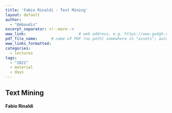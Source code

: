 ```yaml
---
title: 'Fabio Rinaldi - Text Mining'
layout: default
author:
  - "@mbaudis"
excerpt_separator: <!--more-->
www_link: 						# web address, e.g. https://www.ga4gh.org; auto-linked
pdf_file_name: 		# name of PDF (no path) somewhere in "assets"; auto-linked
www_links_formatted:
categories:
  - lectures
tags:
  - "2021"
  - material
  - days
---
```


## Text Mining
#### Fabio Rinaldi

<!--more-->
